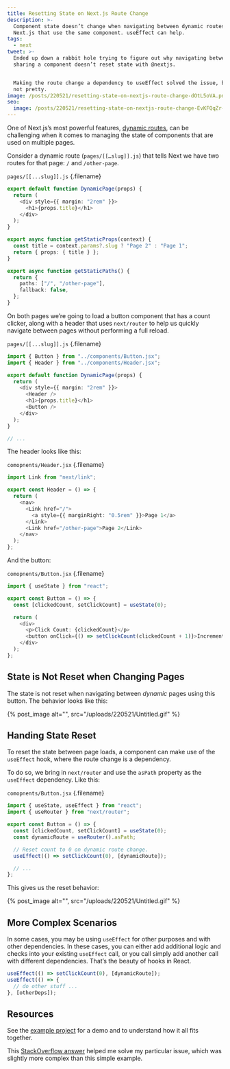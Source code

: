 ```yaml
---
title: Resetting State on Next.js Route Change
description: >-
  Component state doesn’t change when navigating between dynamic routes in
  Next.js that use the same component. useEffect can help.
tags:
  - next
tweet: >-
  Ended up down a rabbit hole trying to figure out why navigating between pages
  sharing a component doesn’t reset state with @nextjs.


  Making the route change a dependency to useEffect solved the issue, but it’s
  not pretty.
image: /posts/220521/resetting-state-on-nextjs-route-change-dOtL5oVA.png
seo:
  image: /posts/220521/resetting-state-on-nextjs-route-change-EvKFQqZr--meta.png
---
```


One of Next.js’s most powerful features, [dynamic routes](https://nextjs.org/docs/routing/dynamic-routes), can be challenging when it comes to managing the state of components that are used on multiple pages.

Consider a dynamic route (`pages/[[…slug]].js`) that tells Next we have two routes for that page: `/` and `/other-page`.

`pages/[[...slug]].js` {.filename}

```typescript
export default function DynamicPage(props) {
  return (
    <div style={{ margin: "2rem" }}>
      <h1>{props.title}</h1>
    </div>
  );
}

export async function getStaticProps(context) {
  const title = context.params?.slug ? "Page 2" : "Page 1";
  return { props: { title } };
}

export async function getStaticPaths() {
  return {
    paths: ["/", "/other-page"],
    fallback: false,
  };
}
```

On both pages we’re going to load a button component that has a count clicker, along with a header that uses `next/router` to help us quickly navigate between pages without performing a full reload.

`pages/[[...slug]].js` {.filename}

```typescript
import { Button } from "../components/Button.jsx";
import { Header } from "../components/Header.jsx";

export default function DynamicPage(props) {
  return (
    <div style={{ margin: "2rem" }}>
      <Header />
      <h1>{props.title}</h1>
      <Button />
    </div>
  );
}

// ...
```

The header looks like this:

`comopnents/Header.jsx` {.filename}

```typescript
import Link from "next/link";

export const Header = () => {
  return (
    <nav>
      <Link href="/">
        <a style={{ marginRight: "0.5rem" }}>Page 1</a>
      </Link>
      <Link href="/other-page">Page 2</Link>
    </nav>
  );
};
```

And the button:

`comopnents/Button.jsx` {.filename}

```typescript
import { useState } from "react";

export const Button = () => {
  const [clickedCount, setClickCount] = useState(0);

  return (
    <div>
      <p>Click Count: {clickedCount}</p>
      <button onClick={() => setClickCount(clickedCount + 1)}>Increment</button>
    </div>
  );
};
```

## State is Not Reset when Changing Pages

The state is not reset when navigating between _dynamic_ pages using this button. The behavior looks like this:

{% post_image alt="", src="/uploads/220521/Untitled.gif" %}

## Handing State Reset

To reset the state between page loads, a component can make use of the `useEffect` hook, where the route change is a dependency.

To do so, we bring in `next/router` and use the `asPath` property as the `useEffect` dependency. Like this:

`comopnents/Button.jsx` {.filename}

```typescript
import { useState, useEffect } from "react";
import { useRouter } from "next/router";

export const Button = () => {
  const [clickedCount, setClickCount] = useState(0);
  const dynamicRoute = useRouter().asPath;

  // Reset count to 0 on dynamic route change.
  useEffect(() => setClickCount(0), [dynamicRoute]);

  // ...
};
```

This gives us the reset behavior:

{% post_image alt="", src="/uploads/220521/Untitled.gif" %}

## More Complex Scenarios

In some cases, you may be using `useEffect` for other purposes and with other dependencies. In these cases, you can either add additional logic and checks into your existing `useEffect` call, or you call simply add another call with different dependencies. That’s the beauty of hooks in React.

```typescript
useEffect(() => setClickCount(0), [dynamicRoute]);
useEffect(() => {
  // do other stuff ...
}, [otherDeps]);
```

## Resources

See the [example project](https://stackblitz.com/edit/nextjs-uvxayz?file=components/Button.jsx) for a demo and to understand how it all fits together.

This [StackOverflow answer](https://stackoverflow.com/a/68533711/2241124) helped me solve my particular issue, which was slightly more complex than this simple example.
